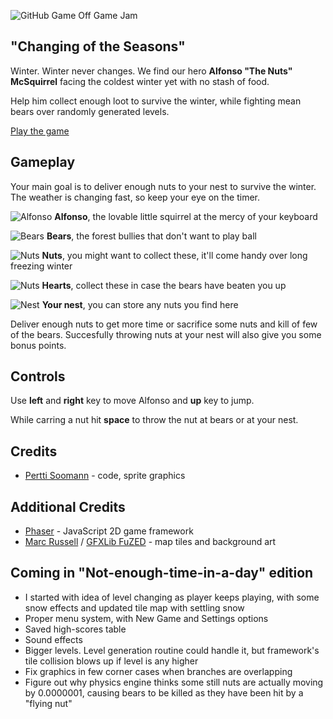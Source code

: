 ![GitHub Game Off Game Jam](http://webviking.co.uk/github-gameoff/github/screenshot.png)

## "Changing of the Seasons"

Winter. Winter never changes. We find our hero **Alfonso "The Nuts" McSquirrel** facing the coldest winter yet with no stash of food.

Help him collect enough loot to survive the winter, while fighting mean bears over randomly generated levels.

[Play the game](https://webviking.co.uk/github-gameoff/)

## Gameplay

Your main goal is to deliver enough nuts to your nest to survive the winter. The weather is changing fast, so keep your eye on the timer.

![Alfonso](http://webviking.co.uk/github-gameoff/github/alfonso.png) **Alfonso**, the lovable little squirrel at the mercy of your keyboard

![Bears](http://webviking.co.uk/github-gameoff/github/bear.png) **Bears**, the forest bullies that don't want to play ball

![Nuts](http://webviking.co.uk/github-gameoff/github/collectables.png) **Nuts**, you might want to collect these, it'll come handy over long freezing winter

![Nuts](http://webviking.co.uk/github-gameoff/github/heart.png) **Hearts**, collect these in case the bears have beaten you up

![Nest](http://webviking.co.uk/github-gameoff/github/home.png) **Your nest**, you can store any nuts you find here

Deliver enough nuts to get more time or sacrifice some nuts and kill of few of the bears. Succesfully throwing nuts at your nest will also give you some bonus points.

## Controls

Use **left** and **right** key to move Alfonso and **up** key to jump.

While carring a nut hit **space** to throw the nut at bears or at your nest.

## Credits

* [Pertti Soomann](https://twitter.com/toooldtoocold) - code, sprite graphics

## Additional Credits

* [Phaser](https://github.com/photonstorm/phaser) - JavaScript 2D game framework
* [Marc Russell](http://www.spicypixel.net) / [GFXLib FuZED](http://opengameart.org/content/gfxlib-fuzed) - map tiles and background art

## Coming in "Not-enough-time-in-a-day" edition

* I started with idea of level changing as player keeps playing, with some snow effects and updated tile map with settling snow
* Proper menu system, with New Game and Settings options
* Saved high-scores table
* Sound effects
* Bigger levels. Level generation routine could handle it, but framework's tile collision blows up if level is any higher
* Fix graphics in few corner cases when branches are overlapping
* Figure out why physics engine thinks some still nuts are actually moving by 0.0000001, causing bears to be killed as they have been hit by a "flying nut"